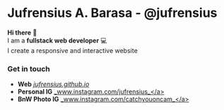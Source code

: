 # Jufrensius A. Barasa - @jufrensius
**Hi there** 👋<br>
I am a **fullstack web developer** 💻<br>
I create a responsive and interactive website

### Get in touch
- **Web** <a href="https://jufrensius.github.io">_jufrensius.github.io_</a>
- **Personal IG** <a href="https://www.instagram.com/jufrensius">_www.instagram.com/jufrensius_</a>
- **BnW Photo IG** <a href="https://www.instagram.com/catchyouoncam">_www.instagram.com/catchyouoncam_</a>
